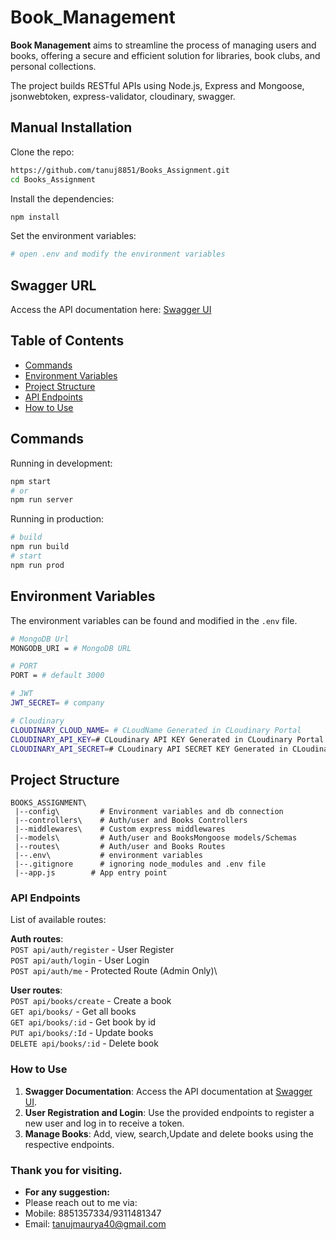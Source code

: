 # Book_Management 

**Book Management** aims to streamline the process of managing users and books, offering a secure and efficient solution for libraries, book clubs, and personal collections.

The project builds RESTful APIs using Node.js, Express and Mongoose, jsonwebtoken,  express-validator, cloudinary, swagger.



## Manual Installation

Clone the repo:

```bash
https://github.com/tanuj8851/Books_Assignment.git
cd Books_Assignment
```

Install the dependencies:

```bash
npm install
```

Set the environment variables:

```bash
# open .env and modify the environment variables
```



## Swagger URL
Access the API documentation here: [Swagger UI](http://books-assignment.onrender.com/api-docs/#/)


## Table of Contents

- [Commands](#commands)
- [Environment Variables](#environment-variables)
- [Project Structure](#project-structure)
- [API Endpoints](#api-endpoints)
- [How to Use](#How-to-use)

## Commands

Running in development:

```bash
npm start
# or
npm run server
```

Running in production:

```bash
# build
npm run build
# start
npm run prod
```

## Environment Variables

The environment variables can be found and modified in the `.env` file.

```bash
# MongoDB Url
MONGODB_URI = # MongoDB URL

# PORT
PORT = # default 3000

# JWT
JWT_SECRET= # company

# Cloudinary
CLOUDINARY_CLOUD_NAME= # CLoudName Generated in CLoudinary Portal
CLOUDINARY_API_KEY=# CLoudinary API KEY Generated in CLoudinary Portal
CLOUDINARY_API_SECRET=# CLoudinary API SECRET KEY Generated in CLoudinary Portal
```

## Project Structure

```
BOOKS_ASSIGNMENT\ 
 |--config\         # Environment variables and db connection
 |--controllers\    # Auth/user and Books Controllers
 |--middlewares\    # Custom express middlewares
 |--models\         # Auth/user and BooksMongoose models/Schemas
 |--routes\         # Auth/user and Books Routes
 |--.env\           # environment variables
 |--.gitignore      # ignoring node_modules and .env file 
 |--app.js        # App entry point
```



### API Endpoints

List of available routes:

**Auth routes**:\
`POST api/auth/register` - User Register\
`POST api/auth/login` - User Login\
`POST api/auth/me` - Protected Route (Admin Only)\

**User routes**:\
`POST api/books/create` - Create a book\
`GET api/books/` - Get all books\
`GET api/books/:id` - Get book by id\
`PUT api/books/:Id` - Update books\
`DELETE api/books/:id` - Delete book 


### How to Use
1. **Swagger Documentation**: Access the API documentation at [Swagger UI](http:/books-assignment.onrender.com/api-docs/#/).
2. **User Registration and Login**: Use the provided endpoints to register a new user and log in to receive a token.
3. **Manage Books**: Add, view, search,Update and delete books using the respective endpoints.



### Thank you for visiting. 
- **For any suggestion:** 
- Please reach out to me via:
- Mobile: 8851357334/9311481347
- Email: tanujmaurya40@gmail.com
